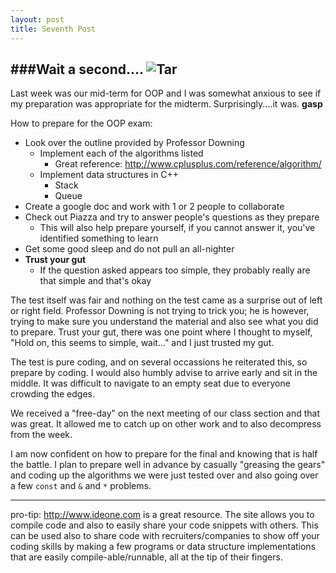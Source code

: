 ```yaml
---
layout: post
title: Seventh Post
---
```


###Wait a second....
![Tar](http://imgs.xkcd.com/comics/tar.png)
--------------------------------

Last week was our mid-term for OOP and I was somewhat anxious to see if my preparation was appropriate for the midterm. Surprisingly....it was. **gasp**

How to prepare for the OOP exam:

  - Look over the outline provided by Professor Downing
    - Implement each of the algorithms listed
      - Great reference: http://www.cplusplus.com/reference/algorithm/
    - Implement data structures in C++
      - Stack
      - Queue
  - Create a google doc and work with 1 or 2 people to collaborate
  - Check out Piazza and try to answer people's questions as they prepare
    - This will also help prepare yourself, if you cannot answer it, you've identified something to learn
  - Get some good sleep and do not pull an all-nighter
  - <b>Trust your gut</b>
    - If the question asked appears too simple, they probably really are that simple and that's okay
    
The test itself was fair and nothing on the test came as a surprise out of left or right field. Professor Downing is not trying to trick you; he is however, trying to make sure you understand the material and also see what you did to prepare. Trust your gut, there was one point where I thought to myself, "Hold on, this seems to simple, wait..." and I just trusted my gut.

The test is pure coding, and on several occassions he reiterated this, so prepare by coding.
I would also humbly advise to arrive early and sit in the middle. It was difficult to navigate to an empty seat due to everyone crowding the edges.

We received a "free-day" on the next meeting of our class section and that was great. It allowed me to catch up on other work and to also decompress from the week.

I am now confident on how to prepare for the final and knowing that is half the battle. I plan to prepare well in advance by casually "greasing the gears" and coding up the algorithms we were just tested over and also going over a few <code>const</code> and <code>&</code> and <code>*</code> problems.


----------------------------
pro-tip: http://www.ideone.com is a great resource. The site allows you to compile code and also to easily share your code snippets with others. This can be used also to share code with recruiters/companies to show off your coding skills by making a few programs or data structure implementations that are easily compile-able/runnable, all at the tip of their fingers.
